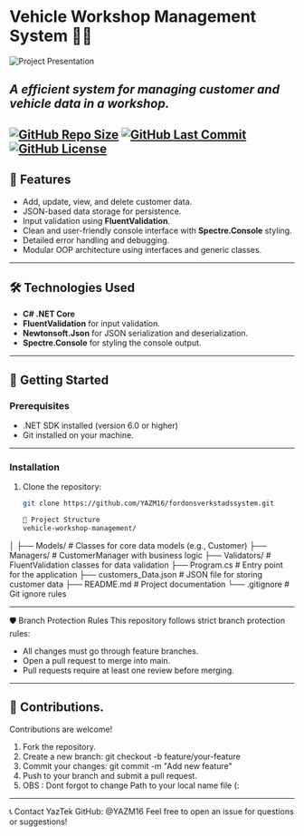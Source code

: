 # Vehicle Workshop Management System 🚗🔧  

![Project Presentation](https://imgur.com/QI8h5ND.jpg())




*A efficient system for managing customer and vehicle data in a workshop.*
---
[![GitHub Repo Size](https://img.shields.io/github/repo-size/YAZM16/fordonsverkstadssystem)](https://github.com/YAZM16/fordonsverkstadssystem)
[![GitHub Last Commit](https://img.shields.io/github/last-commit/YAZM16/fordonsverkstadssystem)](https://github.com/YAZM16/fordonsverkstadssystem)
[![GitHub License](https://img.shields.io/github/license/YAZM16/fordonsverkstadssystem)](https://github.com/YAZM16/fordonsverkstadssystem)
---

## 🌟 **Features**
- Add, update, view, and delete customer data.
- JSON-based data storage for persistence.
- Input validation using **FluentValidation**.
- Clean and user-friendly console interface with **Spectre.Console** styling.
- Detailed error handling and debugging.
- Modular OOP architecture using interfaces and generic classes.

---

## 🛠️ **Technologies Used**
- **C# .NET Core**
- **FluentValidation** for input validation.
- **Newtonsoft.Json** for JSON serialization and deserialization.
- **Spectre.Console** for styling the console output.

---

## 🚀 **Getting Started**

### Prerequisites
- .NET SDK installed (version 6.0 or higher)
- Git installed on your machine.
---

### Installation
1. Clone the repository:  
   ```bash
   git clone https://github.com/YAZM16/fordonsverkstadssystem.git

   📁 Project Structure
   vehicle-workshop-management/
│
├── Models/               # Classes for core data models (e.g., Customer)
├── Managers/             # CustomerManager with business logic
├── Validators/           # FluentValidation classes for data validation
├── Program.cs            # Entry point for the application
├── customers_Data.json   # JSON file for storing customer data
├── README.md             # Project documentation
└── .gitignore            # Git ignore rules


---
🛡️ Branch Protection Rules
This repository follows strict branch protection rules:

* All changes must go through feature branches.
* Open a pull request to merge into main.
* Pull requests require at least one review before merging.
---  

🎨 Contributions.
---  
Contributions are welcome!
1. Fork the repository.
2. Create a new branch:
git checkout -b feature/your-feature
3. Commit your changes:
git commit -m "Add new feature"
4. Push to your branch and submit a pull request.
5. OBS : Dont forgot to change Path to your local name file (:
---

📞 Contact
YazTek
GitHub: @YAZM16
Feel free to open an issue for questions or suggestions!

